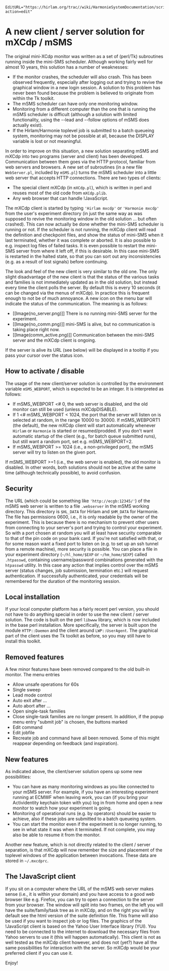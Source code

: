 ```@meta
EditURL="https://hirlam.org/trac//wiki/HarmonieSystemDocumentation/scripts/mXCdp?action=edit"
```
# A new client / server solution for mXCdp / mSMS

The original mini-XCdp monitor was written as a set of (perl/Tk) subroutines
running inside the mini-SMS scheduler. Although working fairly well for almost 10 years, this solution has a number of weaknesses:

 * If the monitor crashes, the scheduler will also crash. This has been observed frequently, especially after logging out and trying to revive the graphical window in a new login session. A solution to this problem has never been found because the problem is believed to originate from within the Tk toolkit.
 * The mSMS scheduler can have only one monitoring window.
 * Monitoring from a different computer than the one that is running the mSMS scheduler is difficult (although a solution with limited functionality, using the --lead and --follow options of mSMS does actually exist).
 * If the Hirlam/Harmonie toplevel job is submitted to a batch queueing system, monitoring may not be possible at all, because the DISPLAY variable is lost or not meaningful.

In order to improve on this situation, a new solution separating mSMS and mXCdp into two programs (server and client) has been developed.
Communication between them goes via the HTTP protocol, familiar from web servers and browsers. A new set of subroutines (in a new file `WebServer.pl`, included by `mSMS.pl`) turns the mSMS scheduler into a little web server that accepts HTTP connections.
There are two types of clients:

 * The special client mXCdp (in `mXCdp.pl`), which is written in perl and reuses most of the old code from `mXCdp.plib`.
 * Any web browser that can handle !JavaScript.

The mXCdp client is started by typing `'Hirlam mxcdp'` or `'Harmonie mxcdp'` from the user's experiment directory (in just the same way as was supposed to revive the monitoring window in the old solution ... but often crashed). This can now actually be done whether the mini-SMS scheduler is running or not. If the scheduler is not running, the mXCdp client will read the definition and checkpoint files, and show the status of mini-SMS when it last terminated, whether it was complete or aborted. It is also possible to e.g. inspect log files of failed tasks. It is even possible to restart the mini-SMS server from where it left off, if this is desirable. In this case mini-SMS is restarted in the halted state, so that you can sort out any inconsistencies (e.g. as a result of lost signals) before continuing.

The look and feel of the new client is very similar to the old one. The only slight disadvantage of the new client is that the status of the various tasks and families is not immediately updated as in the old solution, but instead every time the client polls the server. By default this is every 10 seconds (it can be changed via the menus of mXCdp). In practice this is frequent enough to not be of much annoyance. A new icon on the menu bar will indicate the status of the communication. The meaning is as follows:

 * [[Image(no_server.png)]] There is no running mini-SMS server for the experiment.
 * [[Image(no_comm.png)]] mini-SMS is alive, but no communication is taking place right now.
 * [[Image(comm_active.png)]] Communication between the mini-SMS server and the mXCdp client is ongoing.

If the server is alive its URL (see below) will be displayed in a tooltip if you pass your cursor over the status icon.

## How to activate / disable

The usage of the new client/server solution is controlled by the environment variable `mSMS_WEBPORT`, which is expected to be an integer. It is interpreted as follows:

 * If mSMS_WEBPORT <# 0, the web server is disabled, and the old monitor can still be used (unless mXCdpDISABLE).
 * If 1 <# mSMS_WEBPORT < 1024, the port that the server will listen on is selected at random, in the range 10000 to 30000. If mSMS_WEBPORT1 (the default), the new mXCdp client will start automatically whenever `Hirlam` or `Harmonie` is started or resumed/prodded. If you don't want automatic startup of the client (e.g., for batch queue submitted runs), but still want a random port, set e.g. mSMS_WEBPORT=2.
 * If mSMS_WEBPORT >= 1024 (i.e., a non-privileged port), the mSMS server will try to listen on the given port.

If mSMS_WEBPORT >=1 (i.e., the web server is enabled), the old monitor is disabled. In other words, both solutions should not be active at the same time (although technically possible), to avoid confusion.

## Security
The URL (which could be something like `'http://ecgb:12345/'`) of the mSMS web server is written to a file `.webserver` in the mSMS working directory. This directory is `$HL_DATA` for Hirlam and `$HM_DATA` for Harmonie. The file has permissions 0600, i.e., it is only readable by the owner of the experiment. This is because there is no mechanism to prevent other users from connecting to your server's port and trying to control your experiment. So with a port chosen at random you will at least have security comparable to that of the pin code on your bank card. If you're not satisfied with that, or for some reason want a fixed port to listen on (e.g. to set up an ssh tunnel from a remote machine), more security is possible. You can place a file in your experiment directory (`~/hl_home/$EXP` or `~/hm_home/$EXP`) called `.htpasswd`, containing username/password combinations generated with the `htpasswd` utility. In this case any action that implies control over the mSMS server (status changes, job submission, termination etc.) will request authentication. If successfully authenticated, your credentials will be remembered for the duration of the monitoring session.

## Local installation
If your local computer platform has a fairly recent perl version, you should not have to do anything special in order to use the new client / server solution. The code is built on the perl `libwww` library, which is now included in the base perl installation. More specifically, the server is built upon the module `HTTP::Daemon` and the client around `LWP::UserAgent`. The graphical part of the client uses the
Tk toolkit as before, so you may still have to install this toolkit.

## Removed features
A few minor features have been removed compared to the old built-in monitor. The menu entries
 * Allow unsafe operations for 60s
 * Single sweep
 * Lead mode control
 * Auto exit after ...
 * Auto abort after ...
 * Open single-task families
 * Close single-task families
are no longer present. In addition, if the popup menu entry "submit job" is chosen, the buttons marked
 * Edit command
 * Edit jobfile
 * Recreate job and command
have all been removed. Some of this might reappear depending on feedback (and inspiration).

## New features
As indicated above, the client/server solution opens up some new possibilities:
 * You can have as many monitoring windows as you like connected to your mSMS server. For example, if you have an interesting experiment running at ECMWF when leaving work, you can (if you bring your Actividentity keychain token with you) log in from home and open a new monitor to watch how your experiment is going.
 * Monitoring of operational runs (e.g. by operators) should be easier to achieve, also if these jobs are submitted to a batch queueing system.
 * You can start the monitor even if the experiment is no longer running, to see in what state it was when it terminated. If not complete, you may also be able to resume it from the monitor.

Another new feature, which is not directly related to the client / server separation, is that mXCdp will now remember the size and placement of the toplevel windows of the application between invocations. These data are stored in `~/.mxcdprc`.

## The !JavaScript client
If you sit on a computer where the URL of the mSMS web server makes sense (i.e., it is within your domain) and you have access to a good web browser like e.g. Firefox, you can try to open a connection to the server from your browser. The window will split into two frames, on the left you will have the suite/family/task tree as in mXCdp, and on the right you will by default see the html version of the suite definition file. This frame will also be used if you want to inspect job or log files. The graphics of the !JavaScript client is based on the Yahoo User Interface library (YUI). You need to be connected to the internet to download the necessary files from Yahoo servers to use it (this will happen automatically). This client is not as well tested as the mXCdp client however, and does not (yet?) have all the same possibilities for interaction with the server. So mXCdp would be your preferred client if you can use it.

Enjoy!
